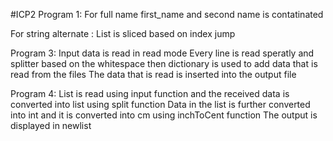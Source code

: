 #ICP2
Program 1:
For full name first_name and second name is contatinated

For string alternate :
List is sliced based on index jump 

Program 3:
Input data is read in read mode
Every line is read speratly and  splitter based on the whitespace 
then dictionary is used to add data that is read from the files
The data that is read is inserted into the output file 

Program 4:
List is read using input function and the received data is converted into list using split function
Data in the list is further converted into int and it is converted into cm using inchToCent function
The output is displayed in newlist